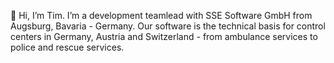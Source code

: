 👋 Hi, I’m Tim. I’m a development teamlead with SSE Software GmbH from Augsburg, Bavaria - Germany. Our software is the technical basis for control centers in Germany, Austria and Switzerland - from ambulance services to police and rescue services.

<!---
sse-timafh/sse-timafh is a ✨ special ✨ repository because its `README.md` (this file) appears on your GitHub profile.
You can click the Preview link to take a look at your changes.
--->
